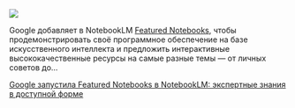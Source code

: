 <!--2025-07-17 12:58:00-->
<div class="yb">
  <div class="rss habr"><img src="https://habrastorage.org/getpro/habr/upload_files/569/ad1/4ae/569ad14aef9679fcc4d823adaff949a6.jpg" /><p>Google добавляет в NotebookLM <a href="https://blog.google/technology/google-labs/notebooklm-featured-notebooks/" rel="noopener noreferrer nofollow">Featured Notebooks</a>, чтобы продемонстрировать своё программное обеспечение на базе искусственного интеллекта и предложить интерактивные высококачественные ресурсы на самые разные темы — от личных советов до... <p class="titl"><a href="https://habr.com/ru/companies/bothub/news/928620/?utm_source=habrahabr&utm_medium=rss&utm_campaign=928620">Google запустила Featured Notebooks в NotebookLM: экспертные знания в доступной форме</a></p></div>
</div>
